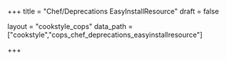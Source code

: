 +++
title = "Chef/Deprecations EasyInstallResource"
draft = false

layout = "cookstyle_cops"
data_path = ["cookstyle","cops_chef_deprecations_easyinstallresource"]

+++

<!-- The content of this page is automatically generated from the
cops_chef_deprecations_easyinstallresource.yml file in github.com/chef/cookstyle/blob/master/docs-chef-io/data/cookstyle/. -->
